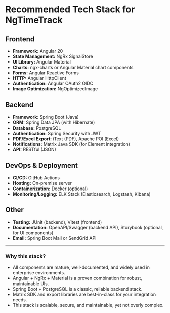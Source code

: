 # Recommended Tech Stack for NgTimeTrack

## Frontend

- **Framework:** Angular 20
- **State Management:** NgRx SignalStore
- **UI Library:** Angular Material
- **Charts:** ngx-charts or Angular Material chart components
- **Forms:** Angular Reactive Forms
- **HTTP:** Angular HttpClient
- **Authentication:** Angular OAuth2 OIDC
- **Image Optimization:** NgOptimizedImage

## Backend

- **Framework:** Spring Boot (Java)
- **ORM:** Spring Data JPA (with Hibernate)
- **Database:** PostgreSQL
- **Authentication:** Spring Security with JWT
- **PDF/Excel Export:** iText (PDF), Apache POI (Excel)
- **Notifications:** Matrix Java SDK (for Element integration)
- **API:** RESTful (JSON)

## DevOps & Deployment

- **CI/CD:** GitHub Actions
- **Hosting:** On-premise server
- **Containerization:** Docker (optional)
- **Monitoring/Logging:** ELK Stack (Elasticsearch, Logstash, Kibana)

## Other

- **Testing:** JUnit (backend), Vitest (frontend)
- **Documentation:** OpenAPI/Swagger (backend API), Storybook (optional, for UI components)
- **Email:** Spring Boot Mail or SendGrid API

---

### Why this stack?

- All components are mature, well-documented, and widely used in enterprise environments.
- Angular + NgRx + Material is a proven combination for robust, maintainable UIs.
- Spring Boot + PostgreSQL is a classic, reliable backend stack.
- Matrix SDK and export libraries are best-in-class for your integration needs.
- This stack is scalable, secure, and maintainable, yet not overly complex.
